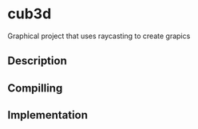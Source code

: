 # cub3d
Graphical project that uses raycasting to create grapics

## Description

## Compilling

## Implementation
